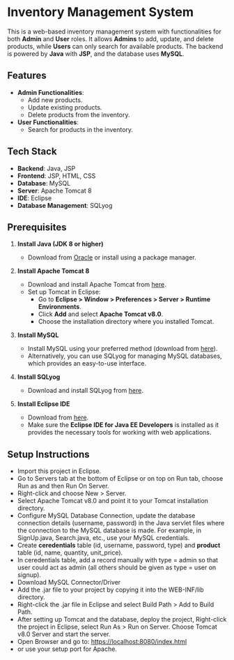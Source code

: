 # Inventory Management System

This is a web-based inventory management system with functionalities for both **Admin** and **User** roles. It allows **Admins** to add, update, and delete products, while **Users** can only search for available products. The backend is powered by **Java** with **JSP**, and the database uses **MySQL**.

## Features
- **Admin Functionalities**:
  - Add new products.
  - Update existing products.
  - Delete products from the inventory.
- **User Functionalities**:
  - Search for products in the inventory.
  
## Tech Stack
- **Backend**: Java, JSP
- **Frontend**: JSP, HTML, CSS
- **Database**: MySQL
- **Server**: Apache Tomcat 8
- **IDE**: Eclipse
- **Database Management**: SQLyog

## Prerequisites

1. **Install Java (JDK 8 or higher)**  
   - Download from [Oracle](https://www.oracle.com/java/technologies/javase-downloads.html) or install using a package manager.

2. **Install Apache Tomcat 8**  
   - Download and install Apache Tomcat from [here](https://tomcat.apache.org/download-80.cgi).
   - Set up Tomcat in Eclipse:
     - Go to **Eclipse > Window > Preferences > Server > Runtime Environments**.
     - Click **Add** and select **Apache Tomcat v8.0**.
     - Choose the installation directory where you installed Tomcat.

3. **Install MySQL**  
   - Install MySQL using your preferred method (download from [here](https://dev.mysql.com/downloads/mysql/)).
   - Alternatively, you can use SQLyog for managing MySQL databases, which provides an easy-to-use interface.

4. **Install SQLyog**  
   - Download and install SQLyog from [here](https://webyog.com/product/sqlyog).

5. **Install Eclipse IDE**  
   - Download from [here](https://www.eclipse.org/downloads/).
   - Make sure the **Eclipse IDE for Java EE Developers** is installed as it provides the necessary tools for working with web applications.

## Setup Instructions

- Import this project in Eclipse.
- Go to Servers tab at the bottom of Eclipse or on top on Run tab, choose Run as and then Run On Server.
- Right-click and choose New > Server.
- Select Apache Tomcat v8.0 and point it to your Tomcat installation directory.
- Configure MySQL Database Connection, update the database connection details (username, password) in the Java servlet files where the connection to the MySQL database is made. For example, in SignUp.java, Search.java, etc., use your MySQL credentials.
- Create **ceredentials** table (id, username, password, type) and **product** table (id, name, quantity, unit_price).
- In ceredentials table, add a record manually with type = admin so that user could act as admin (all others should be given as type = user on signup). 
- Download MySQL Connector/Driver
- Add the .jar file to your project by copying it into the WEB-INF/lib directory.
- Right-click the .jar file in Eclipse and select Build Path > Add to Build Path.
- After setting up Tomcat and the database, deploy the project, Right-click the project in Eclipse, select Run As > Run on Server. Choose Tomcat v8.0 Server and start the server.
- Open Browser and go to: [https://localhost:8080/index.html](https://localhost:8080/index.html)
- or use your setup port for Apache.
